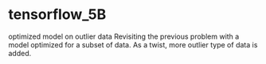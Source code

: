 # tensorflow_5B
 optimized model on outlier data
 Revisiting the previous problem with a model optimized for a subset of data. 
 As a twist, more outlier type of data is added.
